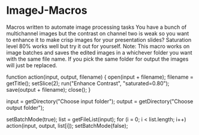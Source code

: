 # ImageJ-Macros
Macros written to automate image processing tasks
You have a bunch of multichannel images but the contrast on channel two is weak so you want to enhance it to make crisp images for your presentation slides? Saturation level 80% works well but try it out for yourself. Note: This macro works on image batches and saves the edited images in a whichever folder you want with the same file name. If you pick the same folder for output the images will just be replaced.

function action(input, output, filename) {
	 open(input + filename);
	 filename = getTitle();
	 setSlice(2);
	 run("Enhance Contrast", "saturated=0.80");
	 save(output + filename);
	 close();
}

input = getDirectory("Choose input folder");
output = getDirectory("Choose output folder");

setBatchMode(true); 
list = getFileList(input);
for (i = 0; i < list.length; i++)
        action(input, output, list[i]);
setBatchMode(false);
